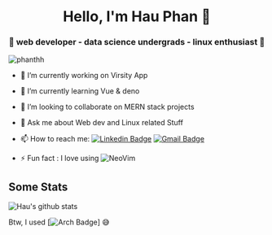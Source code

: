 <h1 align="center"> Hello, I'm Hau Phan 👋 </h1>
<h3 align="center">🚀 web developer - data science undergrads - linux enthusiast 🚀</h3>

<p align="left"> <img src="https://komarev.com/ghpvc/?username=phanthh" alt="phanthh" /> </p>

- 🔭 I’m currently working on Virsity App

- 🌱 I’m currently learning Vue & deno

- 👯 I’m looking to collaborate on MERN stack projects

- 💬 Ask me about Web dev and Linux related Stuff

- 📫 How to reach me: [![Linkedin Badge](https://img.shields.io/badge/-LinkedIn-blue?style=flat-square&logo=Linkedin&logoColor=white&link=)](https://www.linkedin.com/in/phanthh/) [![Gmail Badge](https://img.shields.io/badge/-Gmail-c14438?style=flat-square&logo=Gmail&logoColor=white&link=mailto:shuklaraghav321.com)](mailto:phanthehauah1@gmail.com)

- ⚡ Fun fact : I love using ![NeoVim](https://img.shields.io/badge/-NeoVim-blue?style=flat-square&logo=NeoVim&logoColor=white&link=) 

## Some Stats
![Hau's github stats](https://github-readme-stats.vercel.app/api?username=phanthh&&show_icons=true&title_color=ffffff&icon_color=bb2acf&text_color=daf7dc&bg_color=151515)<br>

Btw, I used [![Arch Badge](https://img.shields.io/badge/-Arch-blue?style=flat-square&logo=ArchLinux&logoColor=white&link=)] 😅
